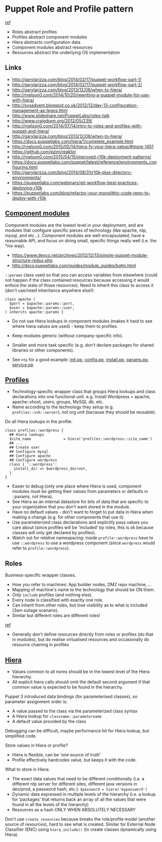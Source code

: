 # Puppet Role and Profile pattern

[ref](http://garylarizza.com/blog/2014/02/17/puppet-workflow-part-2/)
* Roles abstract profiles
* Profiles abstract component modules
* Hiera abstracts configuration data
* Component modules abstract resources
* Resources abstract the underlying OS implementation

## Links

* <http://garylarizza.com/blog/2014/02/17/puppet-workflow-part-1/>
* <http://garylarizza.com/blog/2014/02/17/puppet-workflow-part-2/>
* <http://garylarizza.com/blog/2013/12/08/when-to-hiera/>
* <http://rnelson0.com/2014/10/20/rewriting-a-puppet-module-for-use-with-hiera/>
* <http://sysadvent.blogspot.co.uk/2012/12/day-13-configuration-management-as-legos.html>
* <http://www.slideshare.net/PuppetLabs/roles-talk>
* <http://www.craigdunn.org/2012/05/239/>
* <http://rnelson0.com/2014/07/14/intro-to-roles-and-profiles-with-puppet-and-hiera/>
* <http://garylarizza.com/blog/2013/12/08/when-to-hiera/>
* <https://docs.puppetlabs.com/hiera/1/complete_example.html>
* <http://rnelson0.com/2015/05/14/hiera-fy-your-hiera-setup/#more-1451>
* <https://github.com/pzim/reaktor>
* <http://rnelson0.com/2015/04/15/improved-r10k-deployment-patterns/>
* <https://docs.puppetlabs.com/puppet/latest/reference/environments_configuring.html>
* <http://garylarizza.com/blog/2014/08/31/r10k-plus-directory-environments/>
* <https://puppetlabs.com/webinars/git-workflow-best-practices-deploying-r10k>
* <https://puppetlabs.com/blog/refactor-your-monolithic-code-repo-to-deploy-with-r10k>

## [Component modules](http://garylarizza.com/blog/2014/02/17/puppet-workflow-part-1/)

Component modules are the lowest level in your deployment, and are modules that configure specific pieces of technology (like apache, ntp, mysql, and etc…). Component modules are well-encapsulated, have a reasonable API, and focus on doing small, specific things really well (i.e. the *nix way).
* <https://www.devco.net/archives/2012/12/13/simple-puppet-module-structure-redux.php>
* <http://docs.puppetlabs.com/guides/module_guides/bgtm.html>

`::params` class used so that you can access variables from elsewhere (could not happen if the class contained resources because accessing it would enfoce the state of those resources).  Need to inherit this class to access it (don't use/need inheritance anywhere else!):

```puppet
class apache (
  $port = $apache::params::port,
  $user = $apache::params::user,
) inherits apache::params {
```

* Do not use Hiera lookups in component modules (makes it hard to see where hiera values are used) - keep them to profiles.
* Keep modules generic (without company-specific info).
* Smaller and more task specific (e.g. don't declare packages for shared libraries or other components).

* See `ntp` for a good example:
  [init.pp](https://github.com/puppetlabs/puppetlabs-ntp/blob/master/manifests/init.pp), 
  [config.pp](https://github.com/puppetlabs/puppetlabs-ntp/blob/master/manifests/config.pp),
  [install.pp](https://github.com/puppetlabs/puppetlabs-ntp/blob/master/manifests/install.pp),
  [params.pp](https://github.com/puppetlabs/puppetlabs-ntp/blob/master/manifests/params.pp),
  [service.pp](https://github.com/puppetlabs/puppetlabs-ntp/blob/master/manifests/service.pp)

## [Profiles](http://garylarizza.com/blog/2014/02/17/puppet-workflow-part-2/)

* Technology-specific wrapper class that groups Hiera lookups and class declarations into one functional unit.
  e.g. Install Wordpress = apache, apache::vhost, users, groups, MySQL db, etc.
* Name according to the technology they setup (e.g. `profiles::ssh::server`), not org unit (because they should be reusable).

Do all Hiera lookups in the profile:

```puppet
class profiles::wordpress {
  ## Hiera lookups
  $site_name               = hiera('profiles::wordpress::site_name')
  ## ...
  ## Create user
  ## Configure mysql
  ## Configure apache
  ## Configure wordpress
  class { '::wordpress':
    install_dir => $wordpress_docroot,
  }
}
```

* Easier to debug (only one place where Hiera is used, component modules must be getting their values from parameters or defaults in ::params, not Hiera).
* See Hiera as an internal datastore for bits of data that are specific to your organization that you don't want stored in the module.
* Have no default values - don't want to forget to put data in Hiera when making a change (e.g. for other components that use it).
* Use parameterized class declarations and explicitly pass values you care about (since profiles will be 'included' by roles, this is ok because classes will only get declared by profiles).
* Watch out for relative namespacing: inside `profile::wordpress` have to use `::wordpress` to use a wordpress component (since `wordpress` would refer to `profile::wordpress`).

## Roles

Business-specific wrapper classes.
* How you refer to machines: App builder nodes, DMZ repo machine, ...
* Mapping of machine's name to the technology that should be ON them.
* *Only* `include` profiles (and nothing else).
* Every node is classified with exactly one role.
* Can inherit from other roles, but lose visibility as to what is included (3am outage scenario).
* Similar but different roles are different roles!

[ref](http://www.craigdunn.org/2012/05/239/)
* Generally don't define resources directly from roles or profiles (do that in modules), but do realise virtualised resources and occasionally do resource chaining in profiles


## [Hiera](http://garylarizza.com/blog/2014/10/24/puppet-workflows-4-using-hiera-in-anger/)

* Values common to all nores should be in the lowest level of the Hiera hierarchy.
* All explicit hiera calls should omit the default second argument if that common value is expected to be found in the hierarchy.

Puppet 3 introduced data bindings (for parameterised classes), so parameter assignment order is:
* A value passed to the class via the parameterized class syntax
* A Hiera lookup for `classname::parametername`
* A default value provided by the class

Debugging can be difficult, maybe performance hit for Hiera lookup, but simplified code.

Store values in Hiera or profile?
* Hiera is flexible, can be 'one source of truth'
* Profile effectively hardcodes value, but keeps it with the code.

What to store in Hiera:
* The exact data values that need to be different conditionally (i.e. a different ntp server for different sites, different java versions in dev/prod, a password hash, etc.): `$password = hiera('mypassword')`
* Dynamic data expressed in multiple levels of the hierarchy (i.e. a lookup for ‘packages’ that returns back an array of all the values that were found in all the levels of the hierarchy)
* Resources as a hash ONLY WHEN ABSOLUTELY NECESSARY

Don't use `create_resources` because breaks the role/profile model (another source of resources), hard to see what is created.  Similar for External Node Classifier (ENC) using `hiera_include()` (to create classes dynamically using Hiera).

